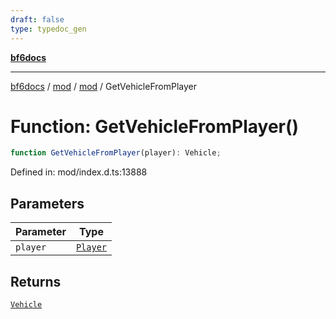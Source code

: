 ```yaml
---
draft: false
type: typedoc_gen
---
```


[**bf6docs**](../../../_index.md)

***

[bf6docs](../../../_index.md) / [mod](../../_index.md) / [mod](../_index.md) / GetVehicleFromPlayer

# Function: GetVehicleFromPlayer()

```ts
function GetVehicleFromPlayer(player): Vehicle;
```

Defined in: mod/index.d.ts:13888

## Parameters

| Parameter | Type |
| ------ | ------ |
| `player` | [`Player`](../Player/_index.md) |

## Returns

[`Vehicle`](../Vehicle/_index.md)
